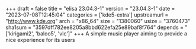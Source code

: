 +++
draft = false
title = "elisa 23.04.3-1"
version = "23.04.3-1"
date = "2023-07-08T12:45:04"
categories = ['kde5-extra']
upstreamurl = "http://www.kde.org"
arch = "x86_64"
size = "1380060"
usize = "3760473"
sha1sum = "3597dff782ee8205a8bbd622efa25e89baf8f764"
depends = "['kirigami2', 'baloo5', 'vlc']"
+++
A simple music player aiming to provide a nice experience for its users